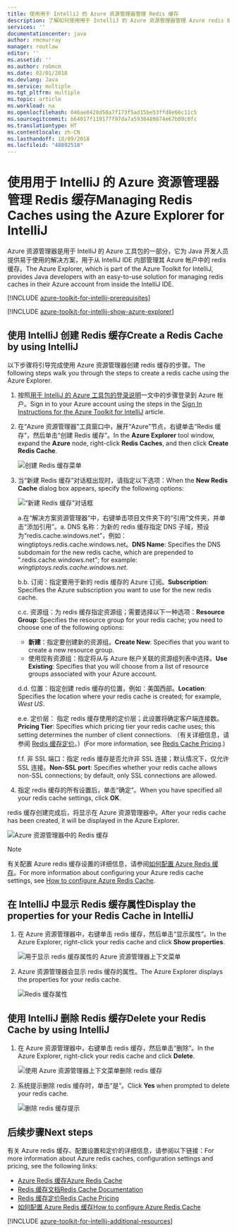 ```yaml
---
title: 使用用于 IntelliJ 的 Azure 资源管理器管理 Redis 缓存
description: 了解如何使用用于 IntelliJ 的 Azure 资源管理器管理 Azure redis 缓存。
services: ''
documentationcenter: java
author: rmcmurray
manager: routlaw
editor: ''
ms.assetid: ''
ms.author: robmcm
ms.date: 02/01/2018
ms.devlang: Java
ms.service: multiple
ms.tgt_pltfrm: multiple
ms.topic: article
ms.workload: na
ms.openlocfilehash: 046ae0428d50a7f173f5ad15be53ffd8e66c11c5
ms.sourcegitcommit: b64017f119177f97da7a5930489874e67b09c0fc
ms.translationtype: HT
ms.contentlocale: zh-CN
ms.lasthandoff: 10/09/2018
ms.locfileid: "48892518"
---
```

# <a name="managing-redis-caches-using-the-azure-explorer-for-intellij"></a><span data-ttu-id="22399-103">使用用于 IntelliJ 的 Azure 资源管理器管理 Redis 缓存</span><span class="sxs-lookup"><span data-stu-id="22399-103">Managing Redis Caches using the Azure Explorer for IntelliJ</span></span>

<span data-ttu-id="22399-104">Azure 资源管理器是用于 IntelliJ 的 Azure 工具包的一部分，它为 Java 开发人员提供易于使用的解决方案，用于从 IntelliJ IDE 内部管理其 Azure 帐户中的 redis 缓存。</span><span class="sxs-lookup"><span data-stu-id="22399-104">The Azure Explorer, which is part of the Azure Toolkit for IntelliJ, provides Java developers with an easy-to-use solution for managing redis caches in their Azure account from inside the IntelliJ IDE.</span></span>

[!INCLUDE [azure-toolkit-for-intellij-prerequisites](../includes/azure-toolkit-for-intellij-prerequisites.md)]

[!INCLUDE [azure-toolkit-for-intellij-show-azure-explorer](../includes/azure-toolkit-for-intellij-show-azure-explorer.md)]

## <a name="create-a-redis-cache-by-using-intellij"></a><span data-ttu-id="22399-105">使用 IntelliJ 创建 Redis 缓存</span><span class="sxs-lookup"><span data-stu-id="22399-105">Create a Redis Cache by using IntelliJ</span></span>

<span data-ttu-id="22399-106">以下步骤将引导完成使用 Azure 资源管理器创建 redis 缓存的步骤。</span><span class="sxs-lookup"><span data-stu-id="22399-106">The following steps walk you through the steps to create a redis cache using the Azure Explorer.</span></span>

1. <span data-ttu-id="22399-107">按照[用于 IntelliJ 的 Azure 工具包的登录说明]一文中的步骤登录到 Azure 帐户。</span><span class="sxs-lookup"><span data-stu-id="22399-107">Sign in to your Azure account using the steps in the [Sign In Instructions for the Azure Toolkit for IntelliJ] article.</span></span>

1. <span data-ttu-id="22399-108">在“Azure 资源管理器”工具窗口中，展开“Azure”节点，右键单击“Redis 缓存”，然后单击“创建 Redis 缓存”。</span><span class="sxs-lookup"><span data-stu-id="22399-108">In the **Azure Explorer** tool window, expand the **Azure** node, right-click **Redis Caches**, and then click **Create Redis Cache**.</span></span>

   ![创建 Redis 缓存菜单][CR01]

1. <span data-ttu-id="22399-110">当“新建 Redis 缓存”对话框出现时，请指定以下选项：</span><span class="sxs-lookup"><span data-stu-id="22399-110">When the **New Redis Cache** dialog box appears, specify the following options:</span></span>

   ![“新建 Redis 缓存”对话框][CR02]

   <span data-ttu-id="22399-112">a.在“解决方案资源管理器”中，右键单击项目文件夹下的“引用”文件夹，并单击“添加引用”。</span><span class="sxs-lookup"><span data-stu-id="22399-112">a.</span></span> <span data-ttu-id="22399-113">DNS 名称：为新的 redis 缓存指定 DNS 子域，预设为“redis.cache.windows.net”，例如：wingtiptoys.redis.cache.windows.net。</span><span class="sxs-lookup"><span data-stu-id="22399-113">**DNS Name**: Specifies the DNS subdomain for the new redis cache, which are prepended to ".redis.cache.windows.net"; for example: *wingtiptoys.redis.cache.windows.net*.</span></span>

   <span data-ttu-id="22399-114">b.</span><span class="sxs-lookup"><span data-stu-id="22399-114">b.</span></span> <span data-ttu-id="22399-115">订阅：指定要用于新的 redis 缓存的 Azure 订阅。</span><span class="sxs-lookup"><span data-stu-id="22399-115">**Subscription**: Specifies the Azure subscription you want to use for the new redis cache.</span></span>

   <span data-ttu-id="22399-116">c.</span><span class="sxs-lookup"><span data-stu-id="22399-116">c.</span></span> <span data-ttu-id="22399-117">资源组：为 redis 缓存指定资源组；需要选择以下一种选项：</span><span class="sxs-lookup"><span data-stu-id="22399-117">**Resource Group**: Specifies the resource group for your redis cache; you need to choose one of the following options:</span></span> 
      * <span data-ttu-id="22399-118">**新建**：指定要创建新的资源组。</span><span class="sxs-lookup"><span data-stu-id="22399-118">**Create New**: Specifies that you want to create a new resource group.</span></span> 
      * <span data-ttu-id="22399-119">使用现有资源组：指定将从与 Azure 帐户关联的资源组列表中选择。</span><span class="sxs-lookup"><span data-stu-id="22399-119">**Use Existing**: Specifies that you will choose from a list of resource groups associated with your Azure account.</span></span> 

   <span data-ttu-id="22399-120">d.</span><span class="sxs-lookup"><span data-stu-id="22399-120">d.</span></span> <span data-ttu-id="22399-121">位置：指定创建 redis 缓存的位置，例如：美国西部。</span><span class="sxs-lookup"><span data-stu-id="22399-121">**Location**: Specifies the location where your redis cache is created; for example, *West US*.</span></span>

   <span data-ttu-id="22399-122">e.</span><span class="sxs-lookup"><span data-stu-id="22399-122">e.</span></span> <span data-ttu-id="22399-123">定价层： 指定 redis 缓存使用的定价层；此设置将确定客户端连接数。</span><span class="sxs-lookup"><span data-stu-id="22399-123">**Pricing Tier**: Specifies which pricing tier your redis cache uses; this setting determines the number of client connections.</span></span> <span data-ttu-id="22399-124">（有关详细信息，请参阅 [Redis 缓存定价]。）</span><span class="sxs-lookup"><span data-stu-id="22399-124">(For more information, see [Redis Cache Pricing].)</span></span>

   <span data-ttu-id="22399-125">f.</span><span class="sxs-lookup"><span data-stu-id="22399-125">f.</span></span> <span data-ttu-id="22399-126">非 SSL 端口：指定 redis 缓存是否允许非 SSL 连接；默认情况下，仅允许 SSL 连接。</span><span class="sxs-lookup"><span data-stu-id="22399-126">**Non-SSL port**: Specifies whether your redis cache allows non-SSL connections; by default, only SSL connections are allowed.</span></span>

1. <span data-ttu-id="22399-127">指定 redis 缓存的所有设置后，单击“确定”。</span><span class="sxs-lookup"><span data-stu-id="22399-127">When you have specified all your redis cache settings, click **OK**.</span></span>

<span data-ttu-id="22399-128">redis 缓存创建完成后，将显示在 Azure 资源管理器中。</span><span class="sxs-lookup"><span data-stu-id="22399-128">After your redis cache has been created, it will be displayed in the Azure Explorer.</span></span>

   ![Azure 资源管理器中的 Redis 缓存][CR03]

> [!NOTE]
>
> <span data-ttu-id="22399-130">有关配置 Azure redis 缓存设置的详细信息，请参阅[如何配置 Azure Redis 缓存]。</span><span class="sxs-lookup"><span data-stu-id="22399-130">For more information about configuring your Azure redis cache settings, see [How to configure Azure Redis Cache].</span></span>
>

## <a name="display-the-properties-for-your-redis-cache-in-intellij"></a><span data-ttu-id="22399-131">在 IntelliJ 中显示 Redis 缓存属性</span><span class="sxs-lookup"><span data-stu-id="22399-131">Display the properties for your Redis Cache in IntelliJ</span></span>

1. <span data-ttu-id="22399-132">在 Azure 资源管理器中，右键单击 redis 缓存，然后单击“显示属性”。</span><span class="sxs-lookup"><span data-stu-id="22399-132">In the Azure Explorer, right-click your redis cache and click **Show properties**.</span></span>

   ![用于显示 redis 缓存属性的 Azure 资源管理器上下文菜单][SP01]

1. <span data-ttu-id="22399-134">Azure 资源管理器会显示 redis 缓存的属性。</span><span class="sxs-lookup"><span data-stu-id="22399-134">The Azure Explorer displays the properties for your redis cache.</span></span>

   ![Redis 缓存属性][SP02]

## <a name="delete-your-redis-cache-by-using-intellij"></a><span data-ttu-id="22399-136">使用 IntelliJ 删除 Redis 缓存</span><span class="sxs-lookup"><span data-stu-id="22399-136">Delete your Redis Cache by using IntelliJ</span></span>

1. <span data-ttu-id="22399-137">在 Azure 资源管理器中，右键单击 redis 缓存，然后单击“删除”。</span><span class="sxs-lookup"><span data-stu-id="22399-137">In the Azure Explorer, right-click your redis cache and click **Delete**.</span></span>

   ![使用 Azure 资源管理器上下文菜单删除 redis 缓存][DE01]

1. <span data-ttu-id="22399-139">系统提示删除 redis 缓存时，单击“是”。</span><span class="sxs-lookup"><span data-stu-id="22399-139">Click **Yes** when prompted to delete your redis cache.</span></span>

   ![删除 redis 缓存提示][DE02]

## <a name="next-steps"></a><span data-ttu-id="22399-141">后续步骤</span><span class="sxs-lookup"><span data-stu-id="22399-141">Next steps</span></span>

<span data-ttu-id="22399-142">有关 Azure redis 缓存、配置设置和定价的详细信息，请参阅以下链接：</span><span class="sxs-lookup"><span data-stu-id="22399-142">For more information about Azure redis caches, configuration settings and pricing, see the following links:</span></span>

* <span data-ttu-id="22399-143">[Azure Redis 缓存]</span><span class="sxs-lookup"><span data-stu-id="22399-143">[Azure Redis Cache]</span></span>
* <span data-ttu-id="22399-144">[Redis 缓存文档]</span><span class="sxs-lookup"><span data-stu-id="22399-144">[Redis Cache Documentation]</span></span>
* <span data-ttu-id="22399-145">[Redis 缓存定价]</span><span class="sxs-lookup"><span data-stu-id="22399-145">[Redis Cache Pricing]</span></span>
* <span data-ttu-id="22399-146">[如何配置 Azure Redis 缓存]</span><span class="sxs-lookup"><span data-stu-id="22399-146">[How to configure Azure Redis Cache]</span></span>

[!INCLUDE [azure-toolkit-for-intellij-additional-resources](../includes/azure-toolkit-for-intellij-additional-resources.md)]

<!-- URL List -->

[Redis 缓存定价]: https://azure.microsoft.com/pricing/details/cache/
[Redis Cache Pricing]: https://azure.microsoft.com/pricing/details/cache/
[Azure Redis 缓存]: https://azure.microsoft.com/services/cache/
[Azure Redis Cache]: https://azure.microsoft.com/services/cache/
[Redis 缓存文档]: /azure/redis-cache
[Redis Cache Documentation]: /azure/redis-cache
[如何配置 Azure Redis 缓存]: /azure/redis-cache/cache-configure
[How to configure Azure Redis Cache]: /azure/redis-cache/cache-configure
[用于 IntelliJ 的 Azure 工具包的登录说明]: ./azure-toolkit-for-intellij-sign-in-instructions.md
[Sign In Instructions for the Azure Toolkit for IntelliJ]: ./azure-toolkit-for-intellij-sign-in-instructions.md

<!-- IMG List -->

[CR01]: media/azure-toolkit-for-intellij-managing-redis-caches-using-azure-explorer/CR01.png
[CR02]: media/azure-toolkit-for-intellij-managing-redis-caches-using-azure-explorer/CR02.png
[CR03]: media/azure-toolkit-for-intellij-managing-redis-caches-using-azure-explorer/CR03.png

[SP01]: media/azure-toolkit-for-intellij-managing-redis-caches-using-azure-explorer/SP01.png
[SP02]: media/azure-toolkit-for-intellij-managing-redis-caches-using-azure-explorer/SP02.png

[DE01]: media/azure-toolkit-for-intellij-managing-redis-caches-using-azure-explorer/DE01.png
[DE02]: media/azure-toolkit-for-intellij-managing-redis-caches-using-azure-explorer/DE02.png
